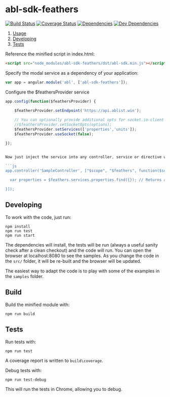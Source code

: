 abl-sdk-feathers
=====================

[![Build Status](https://secure.travis-ci.org/dwmkerr/angular-modal-service.png?branch=master)](https://travis-ci.org/dwmkerr/angular-modal-service)
[![Coverage Status](https://coveralls.io/repos/dwmkerr/angular-modal-service/badge.png?branch=master)](https://coveralls.io/r/dwmkerr/angular-modal-service?branch=master)
[![Dependencies](https://david-dm.org/dwmkerr/angular-modal-service.svg?theme=shields.io)](https://david-dm.org/dwmkerr/angular-modal-service)
[![Dev Dependencies](https://david-dm.org/dwmkerr/angular-modal-service/dev-status.svg?theme=shields.io)](https://david-dm.org/dwmkerr/angular-modal-service#info=devDependencies)

1. [Usage](#usage)
2. [Developing](#developing)
3. [Tests](#tests)

Reference the minified script in index.html:

```html
<script src="node_modules/abl-sdk-feathers/dst/abl-sdk.min.js"></script>
```

Specify the modal service as a dependency of your application:

```js
var app = angular.module('abl', ['abl-sdk-feathers']);
```

Configure the $feathersProvider service
```js
app.config(function($feathersProvider) {

    $feathersProvider.setEndpoint('https://api.ablist.win');
    
    // You can optionally provide additional opts for socket.io-client
    //$feathersProvider.setSocketOpts(options);
    $feathersProvider.setServices(['properties','units']);
    $feathersProvider.useSocket(false);

});


Now just inject the service into any controller, service or directive where you need it.

```js
app.controller('SampleController', ["$scope", "$feathers", function($scope, $feathers) {

  var properties = $feathers.services.properties.find({}); // Returns all properties from properties service

}]);
```

## Developing

To work with the code, just run:

```
npm install
npm run test
npm run start
```

The dependencies will install, the tests will be run (always a useful sanity check after a clean checkout) and the code will run. You can open the browser at localhost:8080 to see the samples. As you change the code in the `src/` folder, it will be re-built and the browser will be updated.

The easiest way to adapt the code is to play with some of the examples in the ``samples`` folder.

## Build

Build the minified module with:

```
npm run build
```


## Tests

Run tests with:

```
npm run test
```

A coverage report is written to `build\coverage`.

Debug tests with:

```
npm run test-debug
```

This will run the tests in Chrome, allowing you to debug.
